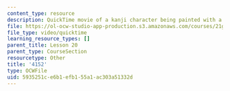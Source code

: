 ```yaml
---
content_type: resource
description: QuickTime movie of a kanji character being painted with a brush.
file: https://ol-ocw-studio-app-production.s3.amazonaws.com/courses/21g-504-japanese-iv-spring-2009/5935251ce6b1efb155a1ac303a51332d_4152.mov
file_type: video/quicktime
learning_resource_types: []
parent_title: Lesson 20
parent_type: CourseSection
resourcetype: Other
title: '4152'
type: OCWFile
uid: 5935251c-e6b1-efb1-55a1-ac303a51332d
---
```


